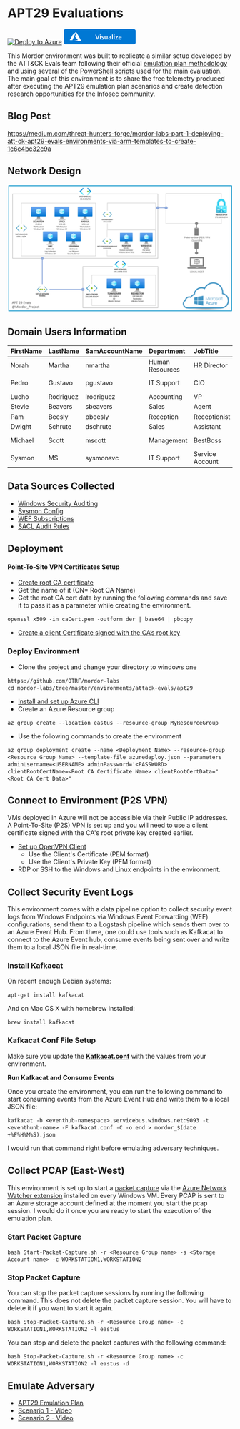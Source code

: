# APT29 Evaluations

[![Deploy to Azure](https://aka.ms/deploytoazurebutton)](https://portal.azure.com/#create/Microsoft.Template/uri/https%3A%2F%2Fraw.githubusercontent.com%2FOTRF%2Fmordor-labs%2Fmaster%2Fenvironments%2Fwindows%2Fazuredeploy.json) [![Visualize](https://raw.githubusercontent.com/Azure/azure-quickstart-templates/master/1-CONTRIBUTION-GUIDE/images/visualizebutton.png)](http://armviz.io/#/?load=https://portal.azure.com/#create/Microsoft.Template/uri/https%3A%2F%2Fraw.githubusercontent.com%2FOTRF%2Fmordor-labs%2Fmaster%2Fenvironments%2Fwindows%2Fazuredeploy.json)

This Mordor environment was built to replicate a similar setup developed by the ATT&CK Evals team following their official [emulation plan methodology](https://github.com/mitre-attack/attack-arsenal/blob/master/adversary_emulation/APT29/Emulation_Plan/APT29_EmuPlan.pdf) and using several of the [PowerShell scripts](https://github.com/mitre-attack/attack-arsenal/tree/master/adversary_emulation/APT29/Emulation_Plan) used for the main evaluation. The main goal of this environment is to share the free telemetry produced after executing the APT29 emulation plan scenarios and create detection research opportunities for the Infosec community.

## Blog Post

https://medium.com/threat-hunters-forge/mordor-labs-part-1-deploying-att-ck-apt29-evals-environments-via-arm-templates-to-create-1c6c4bc32c9a

## Network Design

![](../../_static/mordor-apt29-design.png)

## Domain Users Information

| FirstName | LastName | SamAccountName | Department | JobTitle | Password | Identity | UserContainer | 
|:--- |:--- |:--- |:--- |:--- |:--- |:--- |:--- |
| Norah | Martha | nmartha | Human Resources | HR Director | S@l@m3!123 | Users | DomainUsers | 
| Pedro | Gustavo | pgustavo | IT Support | CIO | W1n1!2019 | Domain Admins | DomainUsers |
| Lucho | Rodriguez | lrodriguez | Accounting | VP | T0d@y!2019 | Users | DomainUsers |
| Stevie | Beavers | sbeavers | Sales | Agent | B1gM@c!2020 | Users | DomainUsers |
| Pam | Beesly | pbeesly | Reception | Receptionist | Fl0nk3rt0n!T0by | Users | DomainUsers |
| Dwight | Schrute | dschrute | Sales | Assistant | Schrut3F@rms!B33ts | Users | DomainUsers |
| Michael | Scott | mscott | Management | BestBoss | abc123!D@t3M1k3 | Domain Admins | DomainUsers | 
| Sysmon | MS | sysmonsvc | IT Support | Service Account | Buggy!1122 | Users | DomainUsers |

## Data Sources Collected

* [Windows Security Auditing](https://github.com/hunters-forge/Blacksmith/blob/master/resources/scripts/powershell/auditing/Enable-WinAuditCategories.ps1)
* [Sysmon Config](https://github.com/hunters-forge/Blacksmith/blob/master/resources/configs/sysmon/sysmonv11.0.xml)
* [WEF Subscriptions](https://github.com/hunters-forge/Blacksmith/tree/master/resources/configs/wef/subscriptions)
* [SACL Audit Rules](https://github.com/hunters-forge/Blacksmith/blob/master/resources/scripts/powershell/auditing/Set-SACLs.ps1)

## Deployment

#### Point-To-Site VPN Certificates Setup

* [Create root CA certificate](https://blacksmith.readthedocs.io/en/latest/azure_p2s_vpn_setup.html#create-a-root-ca-certificate)
* Get the name of it (CN= Root CA Name)
* Get the root CA cert data by running the following commands and save it to pass it as a parameter while creating the environment.

```
openssl x509 -in caCert.pem -outform der | base64 | pbcopy
```
* [Create a client Certificate signed with the CA’s root key](https://blacksmith.readthedocs.io/en/latest/azure_p2s_vpn_setup.html#create-a-client-certificate-signed-with-the-ca-s-root-key)

### Deploy Environment

* Clone the project and change your directory to windows one

```
https://github.com/OTRF/mordor-labs
cd mordor-labs/tree/master/environments/attack-evals/apt29
```

* [Install and set up Azure CLI](https://blacksmith.readthedocs.io/en/latest/azure_cli_setup.html)
* Create an Azure Resource group

```
az group create --location eastus --resource-group MyResourceGroup
```

* Use the following commands to create the environment

```
az group deployment create --name <Deployment Name> --resource-group <Resource Group Name> --template-file azuredeploy.json --parameters adminUsername=<USERNAME> adminPassword='<PASSWORD>' clientRootCertName=<Root CA Certificate Name> clientRootCertData="<Root CA Cert Data>"
```

## Connect to Environment (P2S VPN)

VMs deployed in Azure will not be accessible via their Public IP addresses. A Point-To-Site (P2S) VPN is set up and you will need to use a client certificate signed with the CA's root private key created earlier. 

* [Set up OpenVPN Client](https://docs.microsoft.com/en-us/azure/vpn-gateway/vpn-gateway-howto-openvpn-clients)
    * Use the Client's Certificate (PEM format)
    * Use the Client's Private Key (PEM format)
* RDP or SSH to the Windows and Linux endpoints in the environment.

## Collect Security Event Logs

This environment comes with a data pipeline option to collect security event logs from Windows Endpoints via Windows Event Forwarding (WEF) configurations, send them to a Logstash pipeline which sends them over to an Azure Event Hub. From there, one could use tools such as Kafkacat to connect to the Azure Event hub, consume events being sent over and write them to a local JSON file in real-time.

### Install Kafkacat

On recent enough Debian systems:

```
apt-get install kafkacat
```

And on Mac OS X with homebrew installed:

```
brew install kafkacat
```

### Kafkacat Conf File Setup

Make sure you update the [**Kafkacat.conf**](https://github.com/OTRF/mordor-labs/blob/master/environments/windows/kafkacat/kafkacat.conf) with the values from your environment.

**Run Kafkacat and Consume Events**

Once you create the environment, you can run the following command to start consuming events from the Azure Event Hub and write them to a local JSON file:

```
kafkacat -b <eventhub-namespace>.servicebus.windows.net:9093 -t <eventhunb-name> -F kafkacat.conf -C -o end > mordor_$(date +%F%H%M%S).json
```

I would run that command right before emulating adversary techniques.

## Collect PCAP (East-West)

This environment is set up to start a [packet capture](https://docs.microsoft.com/en-us/azure/network-watcher/network-watcher-packet-capture-overview) via the [Azure Network Watcher extension](https://docs.microsoft.com/en-us/azure/virtual-machines/extensions/network-watcher-windows) installed on every Windows VM. Every PCAP is sent to an Azure storage account defined at the moment you start the pcap session. I would do it once you are ready to start the execution of the emulation plan.

### Start Packet Capture

```
bash Start-Packet-Capture.sh -r <Resource Group name> -s <Storage Account name> -c WORKSTATION1,WORKSTATION2
```

### Stop Packet Capture

You can stop the packet capture sessions by running the following command. This does not delete the packet capture session. You will have to delete it if you want to start it again.

```
bash Stop-Packet-Capture.sh -r <Resource Group name> -c WORKSTATION1,WORKSTATION2 -l eastus
```

You can stop and delete the packet captures with the following command:

```
bash Stop-Packet-Capture.sh -r <Resource Group name> -c WORKSTATION1,WORKSTATION2 -l eastus -d
```

## Emulate Adversary

* [APT29 Emulation Plan](https://1drv.ms/x/s!Al3n8YlNIUPUbx1TH8bkLU5UWk0?e=LeA51U)
* [Scenario 1 - Video](https://youtu.be/fJAuBrzYTzI)
* [Scenario 2 - Video](https://youtu.be/PzYKvfwoHEY)
